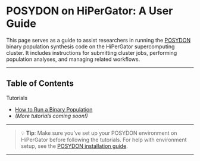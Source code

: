 # POSYDON on HiPerGator: A User Guide
This page serves as a guide to assist researchers in running the [POSYDON](https://posydon.org) binary population synthesis code on the HiPerGator supercomputing cluster. It includes instructions for submitting cluster jobs, performing population analyses, and managing related workflows.

---

## Table of Contents

Tutorials
- [How to Run a Binary Population](Tutorials/how_to_run_binary_population.md)
- *(More tutorials coming soon!)*

---

> 💡 **Tip**: Make sure you’ve set up your POSYDON environment on HiPerGator before following the tutorials. For help with environment setup, see the [POSYDON installation guide](https://posydon.org/POSYDON/development/getting-started/installation-guide.html).

---